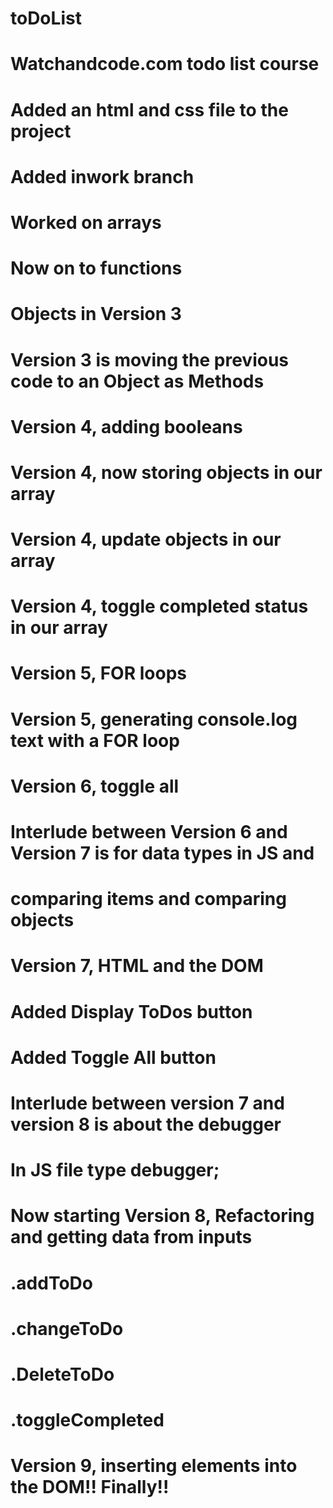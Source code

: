 # toDoList
# Watchandcode.com todo list course

# Added an html and css file to the project

# Added inwork branch
# Worked on arrays
# Now on to functions
# Objects in Version 3

# Version 3 is moving the previous code to an Object as Methods

# Version 4, adding booleans
# Version 4, now storing objects in our array
# Version 4, update objects in our array
# Version 4, toggle completed status in our array

# Version 5, FOR loops
# Version 5, generating console.log text with a FOR loop

# Version 6, toggle all

# Interlude between Version 6 and Version 7 is for data types in JS and
# comparing items and comparing objects

# Version 7, HTML and the DOM
#   Added Display ToDos button
#   Added Toggle All button

# Interlude between version 7 and version 8 is about the debugger
# In JS file type debugger;

# Now starting Version 8, Refactoring and getting data from inputs
# .addToDo
# .changeToDo
# .DeleteToDo
# .toggleCompleted

# Version 9, inserting elements into the DOM!! Finally!!
